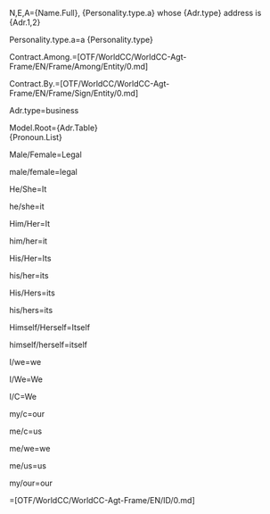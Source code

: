 N,E,A={Name.Full}, {Personality.type.a} whose {Adr.type} address is {Adr.1,2}

Personality.type.a=a {Personality.type}

Contract.Among.=[OTF/WorldCC/WorldCC-Agt-Frame/EN/Frame/Among/Entity/0.md]

Contract.By.=[OTF/WorldCC/WorldCC-Agt-Frame/EN/Frame/Sign/Entity/0.md]

Adr.type=business

Model.Root={Adr.Table}<br>{Pronoun.List}
 
Male/Female=Legal

male/female=legal

He/She=It

he/she=it

Him/Her=It

him/her=it

His/Her=Its

his/her=its

His/Hers=its

his/hers=its

Himself/Herself=Itself

himself/herself=itself
					
I/we=we

I/We=We

I/C=We

my/c=our

me/c=us

me/we=we

me/us=us

my/our=our

=[OTF/WorldCC/WorldCC-Agt-Frame/EN/ID/0.md]
